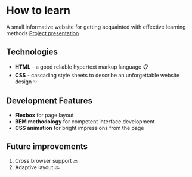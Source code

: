 # How to learn
A small informative website for getting acquainted with effective learning methods
[Project presentation](./images/project-presentation.png)

## Technologies
- **HTML** - a good reliable hypertext markup language 📋
- **CSS** - cascading style sheets to describe an unforgettable website design ✨

## Development Features
- **Flexbox** for page layout
- **BEM methodology** for competent interface development
- **CSS animation** for bright impressions from the page

## Future improvements
1. Cross browser support 🔜
2. Adaptive layout 🔜
